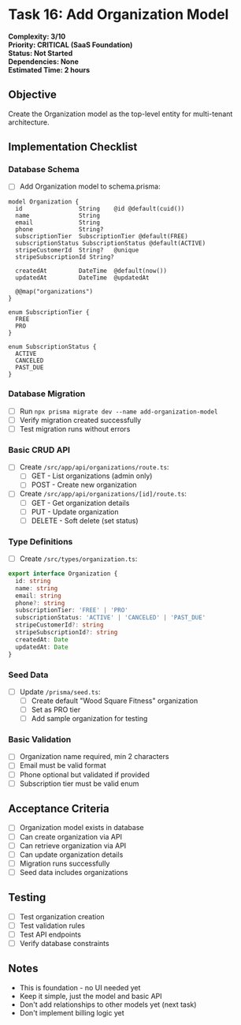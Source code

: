 # Task 16: Add Organization Model

**Complexity: 3/10**  
**Priority: CRITICAL (SaaS Foundation)**  
**Status: Not Started**  
**Dependencies: None**  
**Estimated Time: 2 hours**

## Objective
Create the Organization model as the top-level entity for multi-tenant architecture.

## Implementation Checklist

### Database Schema
- [ ] Add Organization model to schema.prisma:
```prisma
model Organization {
  id                String    @id @default(cuid())
  name              String
  email             String
  phone             String?
  subscriptionTier  SubscriptionTier @default(FREE)
  subscriptionStatus SubscriptionStatus @default(ACTIVE)
  stripeCustomerId  String?   @unique
  stripeSubscriptionId String?
  
  createdAt         DateTime  @default(now())
  updatedAt         DateTime  @updatedAt
  
  @@map("organizations")
}

enum SubscriptionTier {
  FREE
  PRO
}

enum SubscriptionStatus {
  ACTIVE
  CANCELED
  PAST_DUE
}
```

### Database Migration
- [ ] Run `npx prisma migrate dev --name add-organization-model`
- [ ] Verify migration created successfully
- [ ] Test migration runs without errors

### Basic CRUD API
- [ ] Create `/src/app/api/organizations/route.ts`:
  - [ ] GET - List organizations (admin only)
  - [ ] POST - Create new organization
- [ ] Create `/src/app/api/organizations/[id]/route.ts`:
  - [ ] GET - Get organization details
  - [ ] PUT - Update organization
  - [ ] DELETE - Soft delete (set status)

### Type Definitions
- [ ] Create `/src/types/organization.ts`:
```typescript
export interface Organization {
  id: string
  name: string
  email: string
  phone?: string
  subscriptionTier: 'FREE' | 'PRO'
  subscriptionStatus: 'ACTIVE' | 'CANCELED' | 'PAST_DUE'
  stripeCustomerId?: string
  stripeSubscriptionId?: string
  createdAt: Date
  updatedAt: Date
}
```

### Seed Data
- [ ] Update `/prisma/seed.ts`:
  - [ ] Create default "Wood Square Fitness" organization
  - [ ] Set as PRO tier
  - [ ] Add sample organization for testing

### Basic Validation
- [ ] Organization name required, min 2 characters
- [ ] Email must be valid format
- [ ] Phone optional but validated if provided
- [ ] Subscription tier must be valid enum

## Acceptance Criteria
- [ ] Organization model exists in database
- [ ] Can create organization via API
- [ ] Can retrieve organization via API
- [ ] Can update organization details
- [ ] Migration runs successfully
- [ ] Seed data includes organizations

## Testing
- [ ] Test organization creation
- [ ] Test validation rules
- [ ] Test API endpoints
- [ ] Verify database constraints

## Notes
- This is foundation - no UI needed yet
- Keep it simple, just the model and basic API
- Don't add relationships to other models yet (next task)
- Don't implement billing logic yet